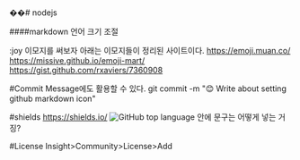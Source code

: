��# nodejs

####markdown 언어 크기 조절


:joy 이모지를 써보자
아래는 이모지들이 정리된 사이트이다.
https://emoji.muan.co/
https://missive.github.io/emoji-mart/
https://gist.github.com/rxaviers/7360908


#Commit Message에도 활용할 수 있다.
git commit -m ":blush: Write about setting github markdown icon"


#shields
https://shields.io/
![GitHub top language](https://img.shields.io/github/languages/top/badges/nodejs?logoColor=yellow&style=for-the-badge)
안에 문구는 어떻게 넣는 거징?


#License
Insight>Community>License>Add

